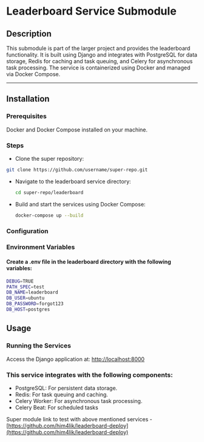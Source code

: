 # Leaderboard Service Submodule
## Description

This submodule is part of the larger project and provides the leaderboard functionality. It is built using Django and integrates with PostgreSQL for data storage, Redis for caching and task queuing, and Celery for asynchronous task processing. The service is containerized using Docker and managed via Docker Compose.

---

## Installation
### Prerequisites
  Docker and Docker Compose installed on your machine.
### Steps
  - Clone the super repository:
  ```bash
  git clone https://github.com/username/super-repo.git
  ```
  - Navigate to the leaderboard service directory:
    ```bash
    cd super-repo/leaderboard
    ```
  - Build and start the services using Docker Compose:
    ```bash
    docker-compose up --build
    ```
### Configuration
### Environment Variables

#### Create a .env file in the leaderboard directory with the following variables:
```bash
DEBUG=TRUE
PATH_SPEC=test
DB_NAME=leaderboard
DB_USER=ubuntu
DB_PASSWORD=forgot123
DB_HOST=postgres
```

## Usage
### Running the Services
  Access the Django application at: 
    [http://localhost:8000](http://localhost:8000)

### This service integrates with the following components:
  - PostgreSQL: For persistent data storage.
  - Redis: For task queuing and caching.
  - Celery Worker: For asynchronous task processing.
  - Celery Beat: For scheduled tasks

Super module link to test with above mentioned services - [https://github.com/him4lik/leaderboard-deploy](https://github.com/him4lik/leaderboard-deploy)
